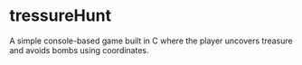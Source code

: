 # tressureHunt
A simple console-based game built in C where the player uncovers treasure and avoids bombs using coordinates.
